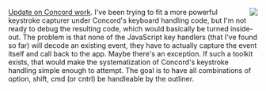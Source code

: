 <img src="http://scripting.com/images/2020/02/18/concordGrapes.png" border="0" align="right"><a href="https://github.com/scripting/concord/issues/13">Update on Concord work</a>. I've been trying to fit a more powerful keystroke capturer under Concord's keyboard handling code, but I'm not ready to debug the resulting code, which would basically be turned inside-out. The problem is that none of the JavaScript key handlers (that I've found so far) will decode an existing event, they have to actually capture the event itself and call back to the app. Maybe there's an exception. If such a toolkit exists, that would make the systematization of Concord's keystroke handling simple enough to attempt. The goal is to have all combinations of option, shift, cmd (or cntrl) be handleable by the outliner. 
